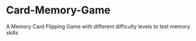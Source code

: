 # Card-Memory-Game
A Memory Card Flipping Game with different difficulty levels to test memory skills
